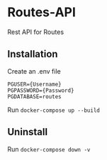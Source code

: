 # Routes-API

Rest API for Routes

## Installation

Create an .env file

```
PGUSER={Username}
PGPASSWORD={Password}
PGDATABASE=routes
```
Run `docker-compose up --build`

## Uninstall

Run `docker-compose down -v`
